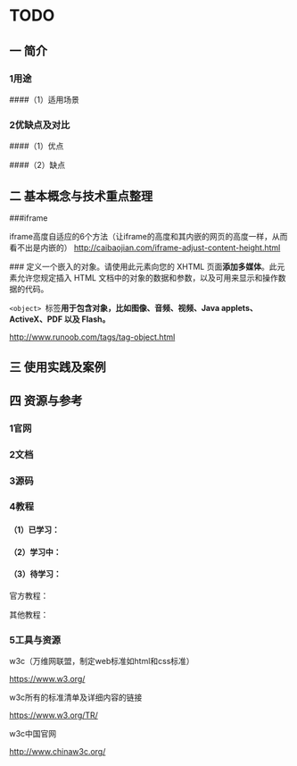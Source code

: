 # TODO

## 一 简介

### 1用途
####（1）适用场景


### 2优缺点及对比
####（1）优点

####（2）缺点


## 二 基本概念与技术重点整理

###iframe

iframe高度自适应的6个方法（让iframe的高度和其内嵌的网页的高度一样，从而看不出是内嵌的）
http://caibaojian.com/iframe-adjust-content-height.html

###<object>
定义一个嵌入的对象。请使用此元素向您的 XHTML 页面**添加多媒体**。此元素允许您规定插入 HTML 文档中的对象的数据和参数，以及可用来显示和操作数据的代码。

`<object> `标签**用于包含对象，比如图像、音频、视频、Java applets、ActiveX、PDF 以及 Flash。**

http://www.runoob.com/tags/tag-object.html



## 三 使用实践及案例


## 四 资源与参考

### 1官网

### 2文档

### 3源码

### 4教程
#### （1）已学习：



#### （2）学习中：



#### （3）待学习：
官方教程：

其他教程：

### 5工具与资源

w3c（万维网联盟，制定web标准如html和css标准）

https://www.w3.org/

w3c所有的标准清单及详细内容的链接

https://www.w3.org/TR/

w3c中国官网

http://www.chinaw3c.org/



